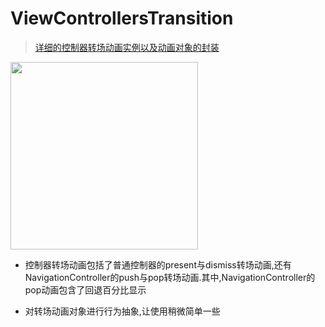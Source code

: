 # ViewControllersTransition

> [详细的控制器转场动画实例以及动画对象的封装](http://www.cnblogs.com/YouXianMing/p/4665558.html)

<img src="http://images0.cnblogs.com/blog2015/607542/201507/212015599744388.gif" width="300">


* 控制器转场动画包括了普通控制器的present与dismiss转场动画,还有NavigationController的push与pop转场动画.其中,NavigationController的pop动画包含了回退百分比显示

* 对转场动画对象进行行为抽象,让使用稍微简单一些

